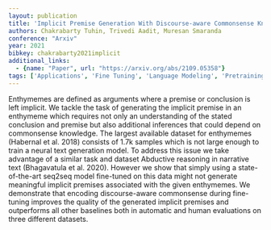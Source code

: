 ```yaml
---
layout: publication
title: 'Implicit Premise Generation With Discourse-aware Commonsense Knowledge Models'
authors: Chakrabarty Tuhin, Trivedi Aadit, Muresan Smaranda
conference: "Arxiv"
year: 2021
bibkey: chakrabarty2021implicit
additional_links:
  - {name: "Paper", url: "https://arxiv.org/abs/2109.05358"}
tags: ['Applications', 'Fine Tuning', 'Language Modeling', 'Pretraining Methods', 'Training Techniques']
---
```

Enthymemes are defined as arguments where a premise or conclusion is left implicit. We tackle the task of generating the implicit premise in an enthymeme which requires not only an understanding of the stated conclusion and premise but also additional inferences that could depend on commonsense knowledge. The largest available dataset for enthymemes (Habernal et al. 2018) consists of 1.7k samples which is not large enough to train a neural text generation model. To address this issue we take advantage of a similar task and dataset Abductive reasoning in narrative text (Bhagavatula et al. 2020). However we show that simply using a state-of-the-art seq2seq model fine-tuned on this data might not generate meaningful implicit premises associated with the given enthymemes. We demonstrate that encoding discourse-aware commonsense during fine-tuning improves the quality of the generated implicit premises and outperforms all other baselines both in automatic and human evaluations on three different datasets.
